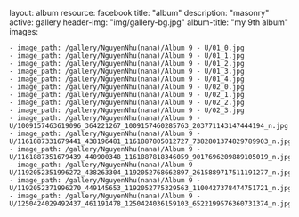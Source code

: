 
layout: album
resource: facebook
title: "album"
description: "masonry"
active: gallery
header-img: "img/gallery-bg.jpg"
album-title: "my 9th album"
images:
    
    - image_path: /gallery/NguyenNhu(nana)/Album 9 - U/01_0.jpg
    - image_path: /gallery/NguyenNhu(nana)/Album 9 - U/01_1.jpg
    - image_path: /gallery/NguyenNhu(nana)/Album 9 - U/01_2.jpg
    - image_path: /gallery/NguyenNhu(nana)/Album 9 - U/01_3.jpg
    - image_path: /gallery/NguyenNhu(nana)/Album 9 - U/01_4.jpg
    - image_path: /gallery/NguyenNhu(nana)/Album 9 - U/02_0.jpg
    - image_path: /gallery/NguyenNhu(nana)/Album 9 - U/02_1.jpg
    - image_path: /gallery/NguyenNhu(nana)/Album 9 - U/02_2.jpg
    - image_path: /gallery/NguyenNhu(nana)/Album 9 - U/02_3.jpg
    - image_path: /gallery/NguyenNhu(nana)/Album 9 - U/1009157463619096_364221267_1009157460285763_203771143147444194_n.jpg
    - image_path: /gallery/NguyenNhu(nana)/Album 9 - U/1161887331679441_438196481_1161887805012727_7382801374829789903_n.jpg
    - image_path: /gallery/NguyenNhu(nana)/Album 9 - U/1161887351679439_440900348_1161887818346059_9017696209889105019_n.jpg
    - image_path: /gallery/NguyenNhu(nana)/Album 9 - U/1192052351996272_438263304_1192052768662897_2615889717511191277_n.jpg
    - image_path: /gallery/NguyenNhu(nana)/Album 9 - U/1192052371996270_449145653_1192052775329563_1100427378474751721_n.jpg
    - image_path: /gallery/NguyenNhu(nana)/Album 9 - U/1250424029492437_461191478_1250424036159103_6522199576360731374_n.jpg